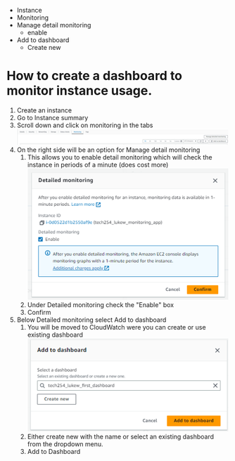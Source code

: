 - Instance
- Monitoring
- Manage detail monitoring
  - enable
- Add to dashboard
  - Create new

# How to create a dashboard to monitor instance usage.
1. Create an instance
2. Go to Instance summary
3. Scroll down and click on monitoring in the tabs
![](images/monitoring.png)
4. On the right side will be an option for Manage detail monitoring
   1. This allows you to enable detail monitoring which will check the instance in periods of a minute (does cost more)  
![](images/detailed_monitoring.png)
   2. Under Detailed monitoring check the "Enable" box
   3. Confirm
5. Below Detailed monitoring select Add to dashboard
   1. You will be moved to CloudWatch were you can create or use existing dashboard
![](images/add_dashboard.png)
   2. Either create new with the name or select an existing dashboard from the dropdown menu.
   3. Add to Dashboard

